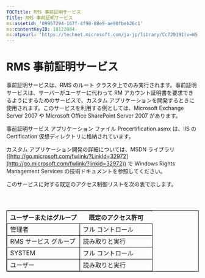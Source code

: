 ```yaml
---
TOCTitle: RMS 事前証明サービス
Title: RMS 事前証明サービス
ms:assetid: '09957294-167f-4f98-88e9-ae90fbeb26c1'
ms:contentKeyID: 18122084
ms:mtpsurl: 'https://technet.microsoft.com/ja-jp/library/Cc720191(v=WS.10)'
---
```


RMS 事前証明サービス
====================

事前証明サービスは、RMS のルート クラスタ上でのみ実行されます。事前証明サービスは、サーバーがユーザーに代わって RM アカウント証明書を要求できるようにするためのサービスで、カスタム アプリケーションを開発するときに使用されます。このサービスを利用する例としては、Microsoft Exchange Server 2007 や Microsoft Office SharePoint Server 2007 があります。

事前証明サービス アプリケーション ファイル Precertification.asmx は、IIS の Certification 仮想ディレクトリに格納されています。

カスタム アプリケーション開発の詳細については、MSDN ライブラリ ([http://go.microsoft.com/fwlink/?LinkId=32972](http://go.microsoft.com/fwlink/?linkid=32972)) で Windows Rights Management Services の技術ドキュメントを参照してください。

このサービスに対する既定のアクセス制御リストを次の表で示します。

###  

 
<table style="border:1px solid black;">
<colgroup>
<col width="50%" />
<col width="50%" />
</colgroup>
<thead>
<tr class="header">
<th>ユーザーまたはグループ</th>
<th>既定のアクセス許可</th>
</tr>
</thead>
<tbody>
<tr class="odd">
<td style="border:1px solid black;">管理者</td>
<td style="border:1px solid black;">フル コントロール</td>
</tr>
<tr class="even">
<td style="border:1px solid black;">RMS サービス グループ</td>
<td style="border:1px solid black;">読み取りと実行</td>
</tr>
<tr class="odd">
<td style="border:1px solid black;">SYSTEM</td>
<td style="border:1px solid black;">フル コントロール</td>
</tr>
<tr class="even">
<td style="border:1px solid black;">ユーザー</td>
<td style="border:1px solid black;">読み取りと実行</td>
</tr>
</tbody>
</table>

